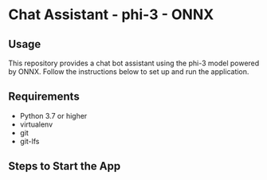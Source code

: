 # Chat Assistant - phi-3 - ONNX

## Usage
This repository provides a chat bot assistant using the phi-3 model powered by ONNX. Follow the instructions below to set up and run the application.

## Requirements
- Python 3.7 or higher
- virtualenv
- git
- git-lfs

## Steps to Start the App



